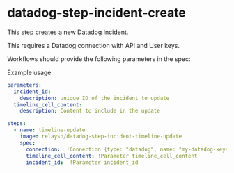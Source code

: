 # datadog-step-incident-create

This step creates a new Datadog Incident.

This requires a Datadog connection with API and User keys.

Workflows should provide the following parameters in the spec:


Example usage:

```yaml
parameters:
  incident_id:
    description: unique ID of the incident to update
  timeline_cell_content:
    description: Content to include in the update

steps:
  - name: timeline-update
    image: relaysh/datadog-step-incident-timeline-update
    spec:
      connection:  !Connection {type: "datadog", name: "my-datadog-keys"}
      timeline_cell_content: !Parameter timeline_cell_content
      incident_id:  !Parameter incident_id
```

